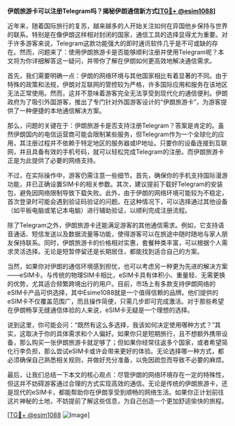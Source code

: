 **伊朗旅游卡可以注册Telegram吗？揭秘伊朗通信新方式[[TG💪+ @esim1088](https://t.me/s/esim1088)]**

近年来，随着国际旅行的复苏，越来越多的人开始关注如何在异国他乡保持与世界的联系。特别是在像伊朗这样相对封闭的国家，通信工具的选择显得尤为重要。对于许多游客来说，Telegram这款功能强大的即时通讯软件几乎是不可或缺的存在。然而，问题来了：使用伊朗旅游卡是否能够顺利注册并使用Telegram呢？本文将为你详细解答这一疑问，并带你了解在伊朗如何更高效地解决通信需求。

首先，我们需要明确一点：伊朗的网络环境与其他国家相比有着显著的不同。由于特殊的政策和法规，伊朗对互联网的管控较为严格，许多国际应用和服务在该地区无法正常使用。然而，这并不意味着游客完全无法享受到现代化的通信便利。伊朗政府为了吸引外国游客，推出了专门针对外国游客设计的“伊朗旅游卡”，为游客提供了一种便捷的本地通信解决方案。

那么，问题的关键在于：伊朗旅游卡是否支持注册Telegram？答案是肯定的。虽然伊朗国内的电信运营商可能会限制某些服务，但Telegram作为一个全球化的应用，其注册过程并不依赖于特定地区的服务器或IP地址。只要你的设备连接到互联网，并且具备有效的手机号码，就可以轻松完成Telegram的注册。而伊朗旅游卡正是为此提供了必要的网络支持。

不过，在实际操作中，游客仍需注意一些细节。首先，确保你的手机支持国际漫游功能，并已正确设置SIM卡的相关参数。其次，建议提前下载好Telegram的安装包，避免因网络限制导致下载失败。此外，由于伊朗的网络环境可能较为不稳定，首次登录时可能会遇到验证码验证的问题。在这种情况下，可以选择通过其他设备（如平板电脑或笔记本电脑）进行辅助验证，以顺利完成注册流程。

除了Telegram之外，伊朗旅游卡还能满足游客的其他通信需求。例如，它支持语音通话、短信发送以及数据流量等功能，使得游客可以在旅途中随时随地与家人朋友保持联系。同时，伊朗旅游卡的价格相对实惠，套餐种类丰富，可以根据个人需求灵活选择。无论是短暂停留还是长期居住，都能找到适合自己的方案。

当然，如果你对伊朗的通信环境感到担忧，也可以考虑另一种更为先进的解决方案——eSIM卡。与传统的物理SIM卡相比，eSIM卡具有体积小、重量轻、无需更换的优势，尤其适合频繁跨境出行的用户。目前，市场上有多款支持伊朗网络的eSIM卡产品可供选择，其中Esime1088就是一个值得信赖的品牌。他们提供的eSIM卡不仅覆盖范围广，而且操作简便，只需几步即可完成激活。对于那些希望在伊朗畅享无缝通信体验的人来说，eSIM卡无疑是一个理想的选择。

说到这里，你可能会问：“既然有这么多选择，我该如何决定使用哪种方式？”其实，这取决于你的具体需求和个人偏好。如果你只是短期旅行，且不想额外携带设备，那么购买一张伊朗旅游卡就足够了；但如果你经常往返多个国家，或者希望简化行李负担，那么尝试eSIM卡或许会带来更好的体验。无论选择哪一种方式，都必须确保自己熟悉相关规则，并做好充分准备，以免因疏忽而导致不必要的麻烦。

最后，让我们总结一下本文的核心观点：尽管伊朗的网络环境存在一定的特殊性，但这并不妨碍游客通过合理的方式实现高效的通信。无论是传统的伊朗旅游卡，还是现代的eSIM卡，都能帮助你在伊朗享受到顺畅的网络生活。如果你正计划前往这片神秘的土地，不妨提前了解这些信息，为自己创造一个更加舒适愉快的旅程。

[[TG💪+ @esim1088](https://t.me/s/esim1088) ![Image](https://i.postimg.cc/4NQfJmqS/Snipaste-2025-05-13-00-14-12.png)]